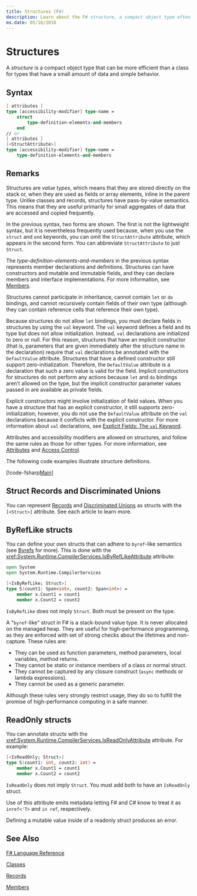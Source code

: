```yaml
---
title: Structures (F#)
description: Learn about the F# structure, a compact object type often more efficient than a class for types with a small amount of data and simple behavior.
ms.date: 05/16/2016
---
```

# Structures

A *structure* is a compact object type that can be more efficient than a class for types that have a small amount of data and simple behavior.

## Syntax

```fsharp
[ attributes ]
type [accessibility-modifier] type-name =
    struct
        type-definition-elements-and-members
    end
// or
[ attributes ]
[<StructAttribute>]
type [accessibility-modifier] type-name =
    type-definition-elements-and-members
```

## Remarks
Structures are *value types*, which means that they are stored directly on the stack or, when they are used as fields or array elements, inline in the parent type. Unlike classes and records, structures have pass-by-value semantics. This means that they are useful primarily for small aggregates of data that are accessed and copied frequently.

In the previous syntax, two forms are shown. The first is not the lightweight syntax, but it is nevertheless frequently used because, when you use the `struct` and `end` keywords, you can omit the `StructAttribute` attribute, which appears in the second form. You can abbreviate `StructAttribute` to just `Struct`.

The *type-definition-elements-and-members* in the previous syntax represents member declarations and definitions. Structures can have constructors and mutable and immutable fields, and they can declare members and interface implementations. For more information, see [Members](members/index.md).

Structures cannot participate in inheritance, cannot contain `let` or `do` bindings, and cannot recursively contain fields of their own type (although they can contain reference cells that reference their own type).

Because structures do not allow `let` bindings, you must declare fields in structures by using the `val` keyword. The `val` keyword defines a field and its type but does not allow initialization. Instead, `val` declarations are initialized to zero or null. For this reason, structures that have an implicit constructor (that is, parameters that are given immediately after the structure name in the declaration) require that `val` declarations be annotated with the `DefaultValue` attribute. Structures that have a defined constructor still support zero-initialization. Therefore, the `DefaultValue` attribute is a declaration that such a zero value is valid for the field. Implicit constructors for structures do not perform any actions because `let` and `do` bindings aren’t allowed on the type, but the implicit constructor parameter values passed in are available as private fields.

Explicit constructors might involve initialization of field values. When you have a structure that has an explicit constructor, it still supports zero-initialization; however, you do not use the `DefaultValue` attribute on the `val` declarations because it conflicts with the explicit constructor. For more information about `val` declarations, see [Explicit Fields: The `val` Keyword](members/explicit-fields-the-val-keyword.md).

Attributes and accessibility modifiers are allowed on structures, and follow the same rules as those for other types. For more information, see [Attributes](attributes.md) and [Access Control](access-control.md).

The following code examples illustrate structure definitions.

[!code-fsharp[Main](../../../samples/snippets/fsharp/lang-ref-1/snippet2501.fs)]

## Struct Records and Discriminated Unions

You can represent [Records](records.md) and [Discriminated Unions](discriminated-unions.md) as structs with the `[<Struct>]` attribute.  See each article to learn more.

## ByRefLike structs

You can define your own structs that can adhere to `byref`-like semantics (see [Byrefs](byrefs.md) for more). This is done with the <xref:System.Runtime.CompilerServices.IsByRefLikeAttribute> attribute:

```fsharp
open System
open System.Runtime.CompilerServices

[<IsByRefLike; Struct>]
type S(count1: Span<int>, count2: Span<int>) =
    member x.Count1 = count1
    member x.Count2 = count2
```

`IsByRefLike` does not imply `Struct`. Both must be present on the type.

A "`byref`-like" struct in F# is a stack-bound value type. It is never allocated on the managed heap. They are useful for high-performance programming, as they are enforced with set of strong checks about the lifetimes and non-capture. These rules are:

* They can be used as function parameters, method parameters, local variables, method returns.
* They cannot be static or instance members of a class or normal struct.
* They cannot be captured by any closure construct (`async` methods or lambda expressions).
* They cannot be used as a generic parameter.

Although these rules very strongly restrict usage, they do so to fulfill the promise of high-performance computing in a safe manner.

## ReadOnly structs

You can annotate structs with the <xref:System.Runtime.CompilerServices.IsReadOnlyAttribute> attribute. For example:

```fsharp
[<IsReadOnly; Struct>]
type S(count1: int, count2: int) =
    member x.Count1 = count1
    member x.Count2 = count2
```

`IsReadOnly` does not imply `Struct`. You must add both to have an `IsReadOnly` struct.

Use of this attribute emits metadata letting F# and C# know to treat it as `inref<'T>` and `in ref`, respectively.

Defining a mutable value inside of a readonly struct produces an error.

## See Also
[F# Language Reference](index.md)

[Classes](classes.md)

[Records](records.md)

[Members](members/index.md)
